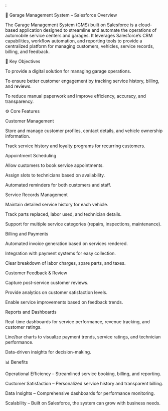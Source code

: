 :

🚗 Garage Management System – Salesforce Overview

The Garage Management System (GMS) built on Salesforce is a cloud-based application designed to streamline and automate the operations of automobile service centers and garages. It leverages Salesforce’s CRM capabilities, workflow automation, and reporting tools to provide a centralized platform for managing customers, vehicles, service records, billing, and feedback.

🔑 Key Objectives

To provide a digital solution for managing garage operations.

To ensure better customer engagement by tracking service history, billing, and reviews.

To reduce manual paperwork and improve efficiency, accuracy, and transparency.

⚙️ Core Features

Customer Management

Store and manage customer profiles, contact details, and vehicle ownership information.

Track service history and loyalty programs for recurring customers.

Appointment Scheduling

Allow customers to book service appointments.

Assign slots to technicians based on availability.

Automated reminders for both customers and staff.

Service Records Management

Maintain detailed service history for each vehicle.

Track parts replaced, labor used, and technician details.

Support for multiple service categories (repairs, inspections, maintenance).

Billing and Payments

Automated invoice generation based on services rendered.

Integration with payment systems for easy collection.

Clear breakdown of labor charges, spare parts, and taxes.

Customer Feedback & Review

Capture post-service customer reviews.

Provide analytics on customer satisfaction levels.

Enable service improvements based on feedback trends.

Reports and Dashboards

Real-time dashboards for service performance, revenue tracking, and customer ratings.

Line/bar charts to visualize payment trends, service ratings, and technician performance.

Data-driven insights for decision-making.

📊 Benefits

Operational Efficiency – Streamlined service booking, billing, and reporting.

Customer Satisfaction – Personalized service history and transparent billing.

Data Insights – Comprehensive dashboards for performance monitoring.

Scalability – Built on Salesforce, the system can grow with business needs.
